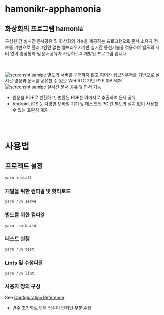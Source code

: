 # hamonikr-apphamonia

## 화상회의 프로그램 hamonia

구성원 간 실시간 문서공유 및 화상회의 기능을 제공하는 프로그램으로 문서 소유자 정보를 기반으로 플러그인인 없는 웹브라우저기반 실시간 통신기술을 적용하여 별도의 서버 없이 영상통화 및 문서공유가 가능하도록 개발된 프로그램 입니다<br/>
<br/>
<br/>

![screensht samlpe](/hamonikr/hamonikr-apphamonia/blob/update-info/img/image2019-7-9_18-14-16.png?raw=true)
별도의 서버를 구축하지 않고 피어간 웹브라우저를 기반으로 실시간 영상과 문서를 공유할 수 있는 WebRTC 기반 P2P 아키텍처
![screensht samlpe](/hamonikr/hamonikr-apphamonia/blob/update-info/img/image2019-7-9_18-14-31.png?raw=true)
실시간 문서 공유 및 판서 기능
- 원문을 PDF로 변환하고, 변환된 PDF는 이미지로 추출하여 문서 공유
- Android, iOS 등 다양한 모바일 기기 및 데스크톱 PC 간 별도의 설치 없이 사용할 수 있는 호환성 제공
<br/>
<br/>

# 사용법

## 프로젝트 설정
```
yarn install
```

### 개발을 위한 컴파일 및 핫리로드
```
yarn run serve
```

### 빌드를 위한 컴파일
```
yarn run build
```

### 테스트 실행
```
yarn run test
```

### Lints 및 수정파일
```
yarn run lint
```

### 사용자 정의 구성
See [Configuration Reference](https://cli.vuejs.org/config/).

* 변수 초기화로 인해 접속이 안되던 부분 수정
